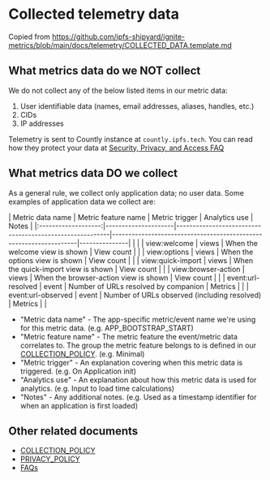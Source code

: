 # Collected telemetry data

Copied from https://github.com/ipfs-shipyard/ignite-metrics/blob/main/docs/telemetry/COLLECTED_DATA.template.md

## What metrics data do we NOT collect

We do not collect any of the below listed items in our metric data:

1. User identifiable data (names, email addresses, aliases, handles, etc.)
2. CIDs
3. IP addresses

Telemetry is sent to Countly instance at `countly.ipfs.tech`. You can read how they protect your data at [Security, Privacy, and Access FAQ](https://support.count.ly/hc/en-us/articles/360037501372-Security-Privacy-and-Access-FAQ)

## What metrics data DO we collect

As a general rule, we collect only application data; no user data. Some examples of application data we collect are:

| Metric data name    | Metric feature name | Metric trigger                                          | Analytics use                                                     | Notes         |
|:-------------------:|---------------------|---------------------------------------------------------|-------------------------------------------------------------------|---------------|                                                  |               |
| view:welcome        | views               | When the welcome view is shown                          | View count                                                        |               |
| view:options        | views               | When the options view is shown                          | View count                                                        |               |
| view:quick-import   | views               | When the quick-import view is shown                     | View count                                                        |               |
| view:browser-action | views               | When the browser-action view is shown                   | View count                                                        |               |
| event:url-resolved  | event               | Number of URLs resolved by companion                    | Metrics                                                           |               |
| event:url-observed  | event               | Number of URLs observed (including resolved)            | Metrics                                                           |               |

* "Metric data name" - The app-specific metric/event name we're using for this metric data. (e.g. APP_BOOTSTRAP_START)
* "Metric feature name" - The metric feature the event/metric data correlates to. The group the metric feature belongs to is defined in our [COLLECTION_POLICY](https://github.com/ipfs-shipyard/ignite-metrics/blob/main/docs/telemetry/COLLECTION_POLICY.md#metric-features-and-their-groupings). (e.g. Minimal)
* "Metric trigger" - An explanation covering when this metric data is triggered. (e.g. On Application init)
* "Analytics use" - An explanation about how this metric data is used for analytics. (e.g. Input to load time calculations)
* "Notes" - Any additional notes. (e.g. Used as a timestamp identifier for when an application is first loaded)

## Other related documents

* [COLLECTION_POLICY](https://github.com/ipfs-shipyard/ignite-metrics/blob/main/docs/telemetry/COLLECTION_POLICY.md)
* [PRIVACY_POLICY](https://github.com/ipfs-shipyard/ignite-metrics/blob/main/docs/telemetry/PRIVACY_POLICY.md)
* [FAQs](https://github.com/ipfs-shipyard/ignite-metrics/blob/main/docs/telemetry/FAQs.md)
